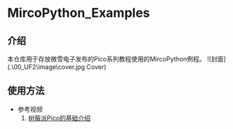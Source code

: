 # MircoPython_Examples
## 介绍
本仓库用于存放微雪电子发布的Pico系列教程使用的MircoPython例程。
![封面](.\00_UF2\image\cover.jpg Cover)
## 使用方法
* 参考视频
    1. [树莓派Pico的基础介绍](https://www.bilibili.com/video/BV1CV411e7ZQ)

